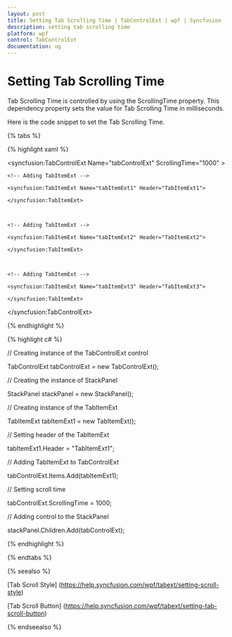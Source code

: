 ```yaml
---
layout: post
title: Setting Tab Scrolling Time | TabControlExt | wpf | Syncfusion
description: setting tab scrolling time
platform: wpf
control: TabControlExt
documentation: ug
---
```


# Setting Tab Scrolling Time

Tab Scrolling Time is controlled by using the ScrollingTime property. This dependency property sets the value for Tab Scrolling Time in milliseconds.

Here is the code snippet to set the Tab Scrolling Time.

{% tabs %}

{% highlight xaml %}

<!-- Adding TabControlExt with CloseButtonType is Both -->

<syncfusion:TabControlExt Name="tabControlExt" ScrollingTime="1000" >



    <!-- Adding TabItemExt -->

    <syncfusion:TabItemExt Name="tabItemExt1" Header="TabItemExt1">

    </syncfusion:TabItemExt>



    <!-- Adding TabItemExt -->

    <syncfusion:TabItemExt Name="tabItemExt2" Header="TabItemExt2">

    </syncfusion:TabItemExt>



    <!-- Adding TabItemExt -->

    <syncfusion:TabItemExt Name="tabItemExt3" Header="TabItemExt3">

    </syncfusion:TabItemExt>

</syncfusion:TabControlExt>

{% endhighlight %}

{% highlight c# %}

// Creating instance of the TabControlExt control

TabControlExt tabControlExt = new TabControlExt();


// Creating the instance of StackPanel

StackPanel stackPanel = new StackPanel();



//  Creating instance of the TabItemExt 

TabItemExt tabItemExt1 = new TabItemExt();



// Setting header of the TabItemExt

tabItemExt1.Header = "TabItemExt1";           



// Adding TabItemExt to TabControlExt

tabControlExt.Items.Add(tabItemExt1);    



// Setting scroll time

tabControlExt.ScrollingTime = 1000;



// Adding control to the StackPanel

stackPanel.Children.Add(tabControlExt);

{% endhighlight %}

{% endtabs %}


{% seealso %}

[Tab Scroll Style] (https://help.syncfusion.com/wpf/tabext/setting-scroll-style)

[Tab Scroll Button] (https://help.syncfusion.com/wpf/tabext/setting-tab-scroll-button)

{% endseealso %}




